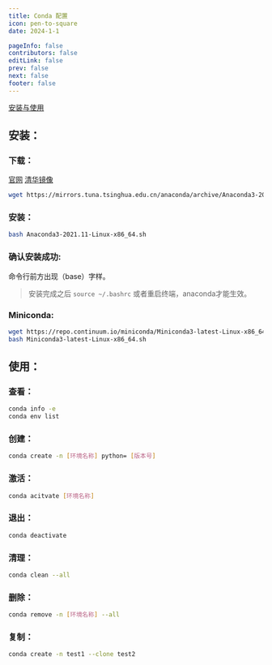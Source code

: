 ```yaml
---
title: Conda 配置
icon: pen-to-square
date: 2024-1-1

pageInfo: false
contributors: false
editLink: false
prev: false
next: false
footer: false
---
```


[安装与使用](https://zhuanlan.zhihu.com/p/440548295)

## 安装：

### 下载：

[官网](https://repo.anaconda.com/archive/)
[清华镜像](https://mirrors.tuna.tsinghua.edu.cn/anaconda/archive/)

```bash
wget https://mirrors.tuna.tsinghua.edu.cn/anaconda/archive/Anaconda3-2021.11-Linux-x86_64.sh
```

### 安装：

```bash
bash Anaconda3-2021.11-Linux-x86_64.sh
```
### 确认安装成功:

命令行前方出现（base）字样。

> 安装完成之后 `source ~/.bashrc` 或者重启终端，anaconda才能生效。

### Miniconda:

```bash
wget https://repo.continuum.io/miniconda/Miniconda3-latest-Linux-x86_64.sh
bash Miniconda3-latest-Linux-x86_64.sh
```

## 使用：

### 查看：

```bash
conda info -e
conda env list
```

### 创建：

```bash
conda create -n [环境名称] python= [版本号]
```

### 激活：

```bash
conda acitvate [环境名称]
```

### 退出：

```bash
conda deactivate
```

### 清理：

```bash
conda clean --all
```

### 删除：

```bash
conda remove -n [环境名称] --all
```

### 复制：

```bash
conda create -n test1 --clone test2
```
